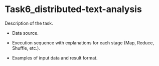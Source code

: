 # Task6_distributed-text-analysis
 Description of the task. 


 - Data source.

   
 - Execution sequence with explanations for each stage (Map, Reduce, Shuffle, etc.).

   
 - Examples of input data and result format. 
